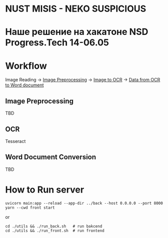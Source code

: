# NUST MISIS - NEKO SUSPICIOUS

# Наше решение на хакатоне NSD Progress.Tech 14-06.05

# Workflow

Image Reading -> [Image Preprocessing](#image-preprocessing) -> [Image to OCR](#ocr)
-> [Data from OCR to Word document](#word-document-conversion)

## Image Preprocessing

TBD

## OCR

Tesseract

## Word Document Conversion

TBD

# How to Run server

```
uvicorn main:app --reload --app-dir ../back --host 0.0.0.0 --port 8000
yarn --cwd front start
```

or

```
cd ./utils && ./run_back.sh   # run bakcend
cd ./utils && ./run_front.sh  # run frontend
```